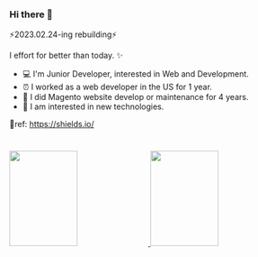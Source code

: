 ### Hi there 👋
⚡2023.02.24-ing rebuilding⚡
<!--
**Glorious-TaehanL/Glorious-TaehanL** is a ✨ _special_ ✨ repository because its `README.md` (this file) appears on your GitHub profile.

Here are some ideas to get you started:

- 🔭 I’m currently working on ...
- 🌱 I’m currently learning ...
- 👯 I’m looking to collaborate on ...
- 🤔 I’m looking for help with ...
- 💬 Ask me about ...
- 📫 How to reach me: ...
- 😄 Pronouns: ...
- ⚡ Fun fact: ...
-->

I effort for better than today. ✨

- 💻 I'm Junior Developer, interested in Web and Development. 
- ⏰ I worked as a web developer in the US for 1 year. 
- 🌈 I did Magento website develop or maintenance for 4 years. 
- 📝 I am interested in new technologies. 

💬ref: https://shields.io/   

#

<a href="https://github.com/Glorious-TaehanL">
  <img height="169px" width="49%" src="https://github-readme-stats.vercel.app/api?username=Glorious-TaehanL&layout=compact&theme=tokyonight" />
  <img height="169px" width="49%" src="https://github-readme-stats.vercel.app/api/top-langs/?username=Glorious-TaehanL&layout=compact&theme=tokyonight" />
</a>

